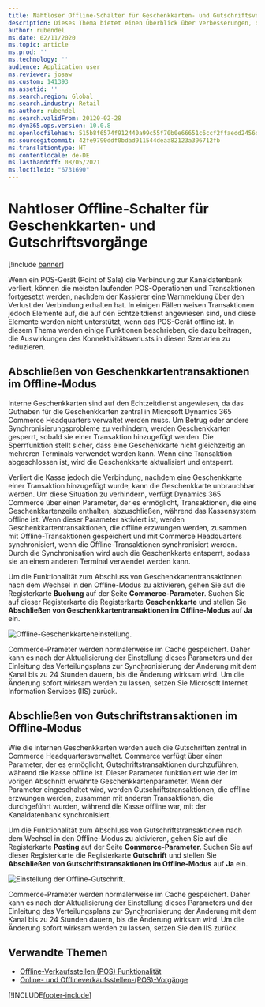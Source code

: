 ```yaml
---
title: Nahtloser Offline-Schalter für Geschenkkarten- und Gutschriftsvorgänge
description: Dieses Thema bietet einen Überblick über Verbesserungen, die einen nahtlosen Offline-Switch für bestimmte Zahlungsarten ermöglichen.
author: rubendel
ms.date: 02/11/2020
ms.topic: article
ms.prod: ''
ms.technology: ''
audience: Application user
ms.reviewer: josaw
ms.custom: 141393
ms.assetid: ''
ms.search.region: Global
ms.search.industry: Retail
ms.author: rubendel
ms.search.validFrom: 20120-02-28
ms.dyn365.ops.version: 10.0.8
ms.openlocfilehash: 515b8f6574f912440a99c55f70b0e66651c6ccf2ffaedd2456d87f4e799f8aac
ms.sourcegitcommit: 42fe9790ddf0bdad911544deaa82123a396712fb
ms.translationtype: HT
ms.contentlocale: de-DE
ms.lasthandoff: 08/05/2021
ms.locfileid: "6731690"
---
```

# <a name="seamless-offline-switch-for-gift-card-and-credit-memo-operations"></a>Nahtloser Offline-Schalter für Geschenkkarten- und Gutschriftsvorgänge

[!include [banner](../includes/banner.md)]

Wenn ein POS-Gerät (Point of Sale) die Verbindung zur Kanaldatenbank verliert, können die meisten laufenden POS-Operationen und Transaktionen fortgesetzt werden, nachdem der Kassierer eine Warnmeldung über den Verlust der Verbindung erhalten hat. In einigen Fällen weisen Transaktionen jedoch Elemente auf, die auf den Echtzeitdienst angewiesen sind, und diese Elemente werden nicht unterstützt, wenn das POS-Gerät offline ist. In diesem Thema werden einige Funktionen beschrieben, die dazu beitragen, die Auswirkungen des Konnektivitätsverlusts in diesen Szenarien zu reduzieren.

## <a name="completing-gift-card-transactions-in-offline-mode"></a>Abschließen von Geschenkkartentransaktionen im Offline-Modus

Interne Geschenkkarten sind auf den Echtzeitdienst angewiesen, da das Guthaben für die Geschenkkarten zentral in Microsoft Dynamics 365 Commerce Headquarters verwaltet werden muss. Um Betrug oder andere Synchronisierungsprobleme zu verhindern, werden Geschenkkarten gesperrt, sobald sie einer Transaktion hinzugefügt werden. Die Sperrfunktion stellt sicher, dass eine Geschenkkarte nicht gleichzeitig an mehreren Terminals verwendet werden kann. Wenn eine Transaktion abgeschlossen ist, wird die Geschenkkarte aktualisiert und entsperrt.

Verliert die Kasse jedoch die Verbindung, nachdem eine Geschenkkarte einer Transaktion hinzugefügt wurde, kann die Geschenkkarte unbrauchbar werden. Um diese Situation zu verhindern, verfügt Dynamics 365 Commerce über einen Parameter, der es ermöglicht, Transaktionen, die eine Geschenkkartenzeile enthalten, abzuschließen, während das Kassensystem offline ist. Wenn dieser Parameter aktiviert ist, werden Geschenkkartentransaktionen, die offline erzwungen werden, zusammen mit Offline-Transaktionen gespeichert und mit Commerce Headquarters synchronisiert, wenn die Offline-Transaktionen synchronisiert werden. Durch die Synchronisation wird auch die Geschenkkarte entsperrt, sodass sie an einem anderen Terminal verwendet werden kann.

Um die Funktionalität zum Abschluss von Geschenkkartentransaktionen nach dem Wechsel in den Offline-Modus zu aktivieren, gehen Sie auf die Registerkarte **Buchung** auf der Seite **Commerce-Parameter**. Suchen Sie auf dieser Registerkarte die Registerkarte **Geschenkkarte** und stellen Sie **Abschließen von Geschenkkartentransaktionen im Offline-Modus** auf **Ja** ein.

![Offline-Geschenkkarteneinstellung.](../media/gift.png)

Commerce-Prameter werden normalerweise im Cache gespeichert. Daher kann es nach der Aktualisierung der Einstellung dieses Parameters und der Einleitung des Verteilungsplans zur Synchronisierung der Änderung mit dem Kanal bis zu 24 Stunden dauern, bis die Änderung wirksam wird. Um die Änderung sofort wirksam werden zu lassen, setzen Sie Microsoft Internet Information Services (IIS) zurück.

## <a name="completing-credit-memo-transactions-in-offline-mode"></a>Abschließen von Gutschriftstransaktionen im Offline-Modus

Wie die internen Geschenkkarten werden auch die Gutschriften zentral in Commerce Headquartersverwaltet. Commerce verfügt über einen Parameter, der es ermöglicht, Gutschriftstransaktionen durchzuführen, während die Kasse offline ist. Dieser Parameter funktioniert wie der im vorigen Abschnitt erwähnte Geschenkkartenparameter. Wenn der Parameter eingeschaltet wird, werden Gutschriftstransaktionen, die offline erzwungen werden, zusammen mit anderen Transaktionen, die durchgeführt wurden, während die Kasse offline war, mit der Kanaldatenbank synchronisiert.

Um die Funktionalität zum Abschluss von Gutschriftstransaktionen nach dem Wechsel in den Offline-Modus zu aktivieren, gehen Sie auf die Registerkarte **Posting** auf der Seite **Commerce-Parameter**. Suchen Sie auf dieser Registerkarte die Registerkarte **Gutschrift** und stellen Sie **Abschließen von Gutschriftstransaktionen im Offline-Modus** auf **Ja** ein.

![Einstellung der Offline-Gutschrift.](../media/creditmemo.png)

Commerce-Prameter werden normalerweise im Cache gespeichert. Daher kann es nach der Aktualisierung der Einstellung dieses Parameters und der Einleitung des Verteilungsplans zur Synchronisierung der Änderung mit dem Kanal bis zu 24 Stunden dauern, bis die Änderung wirksam wird. Um die Änderung sofort wirksam werden zu lassen, setzen Sie den IIS zurück.

## <a name="related-topics"></a>Verwandte Themen

- [Offline-Verkaufsstellen (POS) Funktionalität](../pos-offline-functionality.md)
- [Online- und Offlineverkaufsstellen-(POS)-Vorgänge](../pos-operations.md)


[!INCLUDE[footer-include](../../includes/footer-banner.md)]